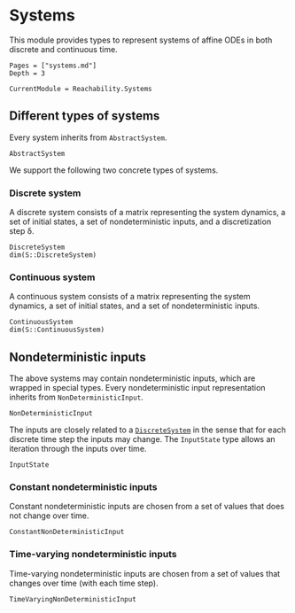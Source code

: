 # Systems

This module provides types to represent systems of affine ODEs in both discrete
and continuous time.

```@contents
Pages = ["systems.md"]
Depth = 3
```

```@meta
CurrentModule = Reachability.Systems
```

## Different types of systems

Every system inherits from `AbstractSystem`.

```@docs
AbstractSystem
```

We support the following two concrete types of systems. 

### Discrete system

A discrete system consists of a matrix representing the system dynamics, a set
of initial states, a set of nondeterministic inputs, and a discretization step
δ.

```@docs
DiscreteSystem
dim(S::DiscreteSystem)
```

### Continuous system

A continuous system consists of a matrix representing the system dynamics, a set
of initial states, and a set of nondeterministic inputs.

```@docs
ContinuousSystem
dim(S::ContinuousSystem)
```

## Nondeterministic inputs

The above systems may contain nondeterministic inputs, which are wrapped in
special types. Every nondeterministic input representation inherits from
`NonDeterministicInput`.

```@docs
NonDeterministicInput
```

The inputs are closely related to a [`DiscreteSystem`](@ref) in the sense that
for each discrete time step the inputs may change. The `InputState` type allows
an iteration through the inputs over time.

```@docs
InputState
```

### Constant nondeterministic inputs

Constant nondeterministic inputs are chosen from a set of values that does not
change over time.

```@docs
ConstantNonDeterministicInput
```

### Time-varying nondeterministic inputs

Time-varying nondeterministic inputs are chosen from a set of values that
changes over time (with each time step).

```@docs
TimeVaryingNonDeterministicInput
```
